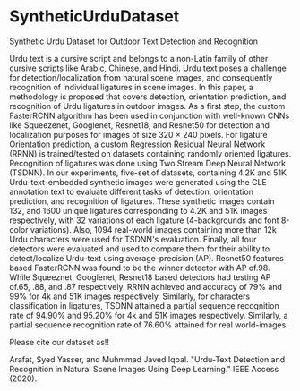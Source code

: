 # SyntheticUrduDataset
Synthetic Urdu Dataset for Outdoor Text Detection and Recognition

Urdu text is a cursive script and belongs to a non-Latin family of other cursive scripts like Arabic, Chinese, and Hindi. Urdu text poses a challenge for detection/localization from natural scene images, and consequently recognition of individual ligatures in scene images. In this paper, a methodology is proposed that covers detection, orientation prediction, and recognition of Urdu ligatures in outdoor images. As a first step, the custom FasterRCNN algorithm has been used in conjunction with well-known CNNs like Squeezenet, Googlenet, Resnet18, and Resnet50 for detection and localization purposes for images of size 320 × 240 pixels. For ligature Orientation prediction, a custom Regression Residual Neural Network (RRNN) is trained/tested on datasets containing randomly oriented ligatures. Recognition of ligatures was done using Two Stream Deep Neural Network (TSDNN). In our experiments, five-set of datasets, containing 4.2K and 51K Urdu-text-embedded synthetic images were generated using the CLE annotation text to evaluate different tasks of detection, orientation prediction, and recognition of ligatures. These synthetic images contain 132, and 1600 unique ligatures corresponding to 4.2K and 51K images respectively, with 32 variations of each ligature (4-backgrounds and font 8-color variations). Also, 1094 real-world images containing more than 12k Urdu characters were used for TSDNN's evaluation. Finally, all four detectors were evaluated and used to compare them for their ability to detect/localize Urdu-text using average-precision (AP). Resnet50 features based FasterRCNN was found to be the winner detector with AP of.98. While Squeeznet, Googlenet, Resnet18 based detectors had testing AP of.65, .88, and .87 respectively. RRNN achieved and accuracy of 79% and 99% for 4k and 51K images respectively. Similarly, for characters classification in ligatures, TSDNN attained a partial sequence recognition rate of 94.90% and 95.20% for 4k and 51K images respectively. Similarly, a partial sequence recognition rate of 76.60% attained for real world-images.










Please cite our dataset as!!

Arafat, Syed Yasser, and Muhmmad Javed Iqbal. "Urdu-Text Detection and Recognition in Natural Scene Images Using Deep Learning." IEEE Access (2020).
